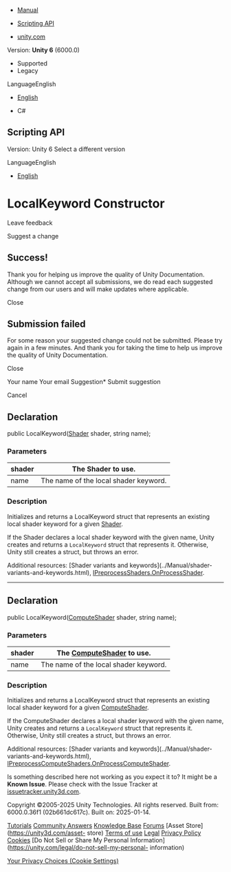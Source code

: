 [ ]()

  * [Manual](../Manual/index.html)
  * [Scripting API](../ScriptReference/index.html)

  * [unity.com](https://unity.com/)

Version: **Unity 6** (6000.0)

  * Supported
  * Legacy

LanguageEnglish

  * [English]()

  * C#

[ ](https://docs.unity3d.com)

## Scripting API

Version: Unity 6 Select a different version

LanguageEnglish

  * [English]()

# LocalKeyword Constructor

Leave feedback

Suggest a change

## Success!

Thank you for helping us improve the quality of Unity Documentation. Although
we cannot accept all submissions, we do read each suggested change from our
users and will make updates where applicable.

Close

## Submission failed

For some reason your suggested change could not be submitted. Please <a>try
again</a> in a few minutes. And thank you for taking the time to help us
improve the quality of Unity Documentation.

Close

Your name Your email Suggestion* Submit suggestion

Cancel

[ ]()

## Declaration

public LocalKeyword([Shader](Shader.html) shader, string name);

### Parameters

shader | The Shader to use.  
---|---  
name | The name of the local shader keyword.  
  
### Description

Initializes and returns a LocalKeyword struct that represents an existing
local shader keyword for a given [Shader](Shader.html).

If the Shader declares a local shader keyword with the given name, Unity
creates and returns a `LocalKeyword` struct that represents it. Otherwise,
Unity still creates a struct, but throws an error.  
  
Additional resources: [Shader variants and keywords](../Manual/shader-
variants-and-keywords.html),
[IPreprocessShaders.OnProcessShader](Build.IPreprocessShaders.OnProcessShader.html).

* * *

## Declaration

public LocalKeyword([ComputeShader](ComputeShader.html) shader, string name);

### Parameters

shader | The [ComputeShader](ComputeShader.html) to use.  
---|---  
name | The name of the local shader keyword.  
  
### Description

Initializes and returns a LocalKeyword struct that represents an existing
local shader keyword for a given [ComputeShader](ComputeShader.html).

If the ComputeShader declares a local shader keyword with the given name,
Unity creates and returns a `LocalKeyword` struct that represents it.
Otherwise, Unity still creates a struct, but throws an error.  
  
Additional resources: [Shader variants and keywords](../Manual/shader-
variants-and-keywords.html),
[IPreprocessComputeShaders.OnProcessComputeShader](Build.IPreprocessComputeShaders.OnProcessComputeShader.html).

Is something described here not working as you expect it to? It might be a
**Known Issue**. Please check with the Issue Tracker at
[issuetracker.unity3d.com](https://issuetracker.unity3d.com).

Copyright ©2005-2025 Unity Technologies. All rights reserved. Built from:
6000.0.36f1 (02b661dc617c). Built on: 2025-01-14.

[Tutorials](https://unity3d.com/learn) [Community
Answers](https://answers.unity3d.com) [Knowledge
Base](https://support.unity3d.com/hc/en-us)
[Forums](https://forum.unity3d.com) [Asset Store](https://unity3d.com/asset-
store) [Terms of use](https://docs.unity3d.com/Manual/TermsOfUse.html)
[Legal](https://unity.com/legal) [Privacy
Policy](https://unity.com/legal/privacy-policy)
[Cookies](https://unity.com/legal/cookie-policy) [Do Not Sell or Share My
Personal Information](https://unity.com/legal/do-not-sell-my-personal-
information)

[Your Privacy Choices (Cookie Settings)](javascript:void\(0\);)

